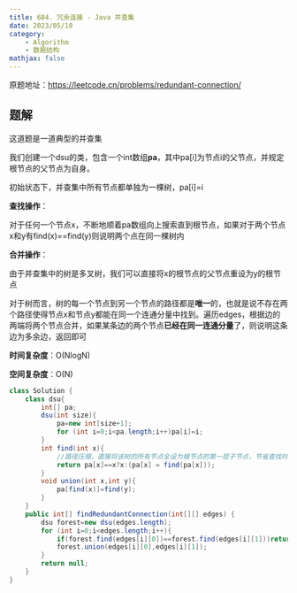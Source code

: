 ```yaml
---
title: 684. 冗余连接 - Java 并查集
date: 2023/05/10
category: 
    - Algorithm
    - 数据结构
mathjax: false
---
```

原题地址：https://leetcode.cn/problems/redundant-connection/

## 题解
这道题是一道典型的并查集

我们创建一个dsu的类，包含一个int数组**pa**，其中pa[i]为节点i的父节点，并规定根节点的父节点为自身。

初始状态下，并查集中所有节点都单独为一棵树，pa[i]=i

**查找操作**：

对于任何一个节点x，不断地顺着pa数组向上搜索直到根节点，如果对于两个节点x和y有find(x)==find(y)则说明两个点在同一棵树内

**合并操作**：

由于并查集中的树是多叉树，我们可以直接将x的根节点的父节点重设为y的根节点

对于树而言，树的每一个节点到另一个节点的路径都是**唯一**的，也就是说不存在两个路径使得节点x和节点y都能在同一个连通分量中找到。遍历edges，根据边的两端将两个节点合并，如果某条边的两个节点**已经在同一连通分量**了，则说明这条边为多余边，返回即可

**时间复杂度**：O(NlogN)

**空间复杂度**：O(N)
```Java
class Solution {
    class dsu{
        int[] pa;
        dsu(int size){
            pa=new int[size+1];
            for (int i=0;i<pa.length;i++)pa[i]=i;
        }
        int find(int x){
            //路径压缩，直接将该树的所有节点全设为根节点的第一层子节点，节省查找时间
            return pa[x]==x?x:(pa[x] = find(pa[x]));
        }
        void union(int x,int y){
            pa[find(x)]=find(y);
        }
    }
    public int[] findRedundantConnection(int[][] edges) {
        dsu forest=new dsu(edges.length);
        for (int i=0;i<edges.length;i++){
            if(forest.find(edges[i][0])==forest.find(edges[i][1]))return edges[i];
            forest.union(edges[i][0],edges[i][1]);
        }
        return null;
    }
}
```
